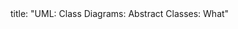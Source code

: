 <frontmatter>
title: "UML: Class Diagrams: Abstract Classes: What"
</frontmatter>

<include src="index-body.md" boilerplate />
